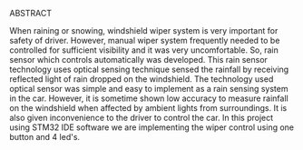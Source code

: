 ABSTRACT

When raining or snowing, windshield wiper system is very important for safety of driver. However, manual wiper system frequently needed to be controlled for sufficient visibility and it was very uncomfortable. So, rain sensor which controls automatically was developed. This rain sensor technology uses optical sensing technique sensed the rainfall by receiving reflected light of rain dropped on the windshield. The technology used optical sensor was simple and easy to implement as a rain sensing system in the car. However, it is sometime shown low accuracy to measure rainfall on the windshield when affected by ambient lights from surroundings. It is also given inconvenience to the driver to control the car. In this project using STM32 IDE software we are implementing the wiper control using one button and 4 led's.
